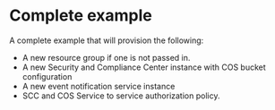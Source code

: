 # Complete example

A complete example that will provision the following:
- A new resource group if one is not passed in.
- A new Security and Compliance Center instance with COS bucket configuration
- A new event notification service instance
- SCC and COS Service to service authorization policy.

